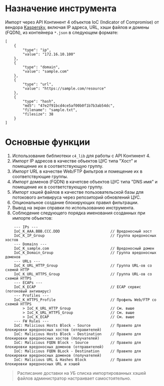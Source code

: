 # Назначение инструмента

Импорт через API Континент 4 объектов IoC (Indicator of Compromise) от вендора [Kaspersky](https://www.kaspersky.ru/enterprise-security/symphony-xdr?ysclid=lwkmdar83g581733449), включая IP адреса, URL, хэши файлов и домены (FQDN), из контейнера `*.json` в следующем формате:

```
[
    {
        "type": "ip",
        "value": "172.16.10.100"
    },
    {
        "type": "domain",
        "value": "sample.com"
    },
    {
        "type": "url",
        "value": "https://sample.com/resource"
    },
    {
        "type": "hash",
        "md5": "47e2f91bcd4ce5af00b0f1b7b3ab54dc",
        "filename": "sample.txt",
        "filesize": 38
    }
]
```

# Основные функции

1. Использование библиотеки `c4_lib` для работы с API Континент 4.
2. Импорт IP адресов в качестве объектов ЦУС типа "Хост" и помещение их в соответствующую группу.
3. Импорт URL в качестве Web/FTP фильтров и помещение их в соответствующие группы.
4. Импорт доменов (FQDN) в качетсве объектов ЦУС типа "DNS имя" и помещение их в соответствующую группу.
5. Импорт хэшей файлов в качестве пользовательской базы для потокового антивируса через репозиторий обновлений ЦУС.
6. Опциональное создание блокирующих правил фильтрации.
7. Вывод на экран справки по использованию инструмента.
8. Соблюдение следующего порядка именования созданных при импорте объектов:

```
    --- IPs ---
    IoC_K_AAA.BBB.CCC.DDD                       // Вредоносный хост
    IoC_K_IP_Group                              // Группа вредоносных хостов
    --- Domains ---
    IoC_K_sample.com                            // Вредоносный домен
    IoC_K_Domain_Group                          // Группа вредоносных доменов
    --- URLs ---
    IoC_K_URL_HTTP_Group                        // Группа URL-ов со схемой HTTP
    IoC_K_URL_HTTPS_Group                       // Группа URL-ов со схемой HTTPS
    --- ECAPs ---
    IoC_K_ECAP                                  // ECAP сервис (потоковый антивирус)
    --- Profiles ---
    IoC_K_HTTPS_Profile                         // Профиль Web/FTP со схемой HTTPS
        > IoC_K_URL_HTTP_Group                  // См. выше
        > IoC_K_URL_HTTPS_Group                 // См. выше
        > IoC_K_ECAP                            // См. выше
    --- FW Rules ---
    IoC: Malicious Hosts Block - Source         // Правило для блокировки вредоносных хостов (отправителей)
    IoC: Malicious Hosts Block - Destination    // Правило для блокировки вредоносных хостов (получателей)
    IoC: Malicious FQDN Block - Source          // Правило для блокировки вредоносных доменов (отправителей)
    IoC: Malicious FQDN BLock - Destination     // Правило для блокировки вредоносных доменов (получателей)
    IoC: Malicious URL & Hashes Block           // Правило для блокировки вредоносных URL и хэшей
```

> Расписание доставки на УБ списка импортированных хэшей файлов администратор настраивает самостоятельно.

